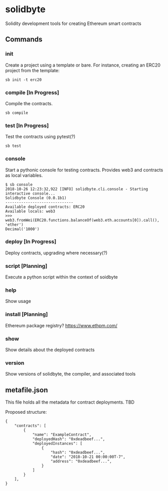 # solidbyte

Solidity development tools for creating Ethereum smart contracts

## Commands 

### init

Create a project using a template or bare.  For instance, creating an ERC20 
project from the template: 

    sb init -t erc20

### compile [In Progress]

Compile the contracts.

    sb compile

### test [In Progress]

Test the contracts using pytest(?)

    sb test

### console 

Start a pythonic console for testing contracts.  Provides web3 and contracts as local variables.

    $ sb console
    2018-10-26 12:23:32,922 [INFO] solidbyte.cli.console - Starting interactive console...
    Solidbyte Console (0.0.1b1)
    ------------------------------
    Available deployed contracts: ERC20
    Available locals: web3
    >>> web3.fromWei(ERC20.functions.balanceOf(web3.eth.accounts[0]).call(), 'ether')
    Decimal('1000')

### deploy [In Progress]

Deploy contracts, upgrading where necessary(?)

### script [Planning]

Execute a python script within the context of soidbyte

### help

Show usage

### install [Planning]

Ethereum package registry? https://www.ethpm.com/

### show

Show details about the deployed contracts

### version

Show versions of solidbyte, the compiler, and associated tools

## metafile.json

This file holds all the metadata for contract deployments.  TBD

Proposed structure: 

    {
        "contracts": [
            {
                "name": "ExampleContract",
                "deployedHash": "0xdeadbeef...",
                "deployedInstances": [
                    {
                        "hash": "0xdeadbeef...",
                        "date": "2018-10-21 00:00:00T-7",
                        "address": "0xdeadbeef...",
                    }
                ]
            }
        ],
    }
